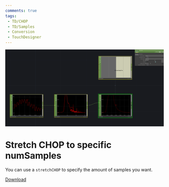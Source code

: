 ```yaml
---
comments: true
tags:
 - TD/CHOP
 - TD/Samples
 - Conversion
 - TouchDesigner
---
```


![Stretch CHOP  to numSamples](./img/StretchCHOPToNumSamples.png)
# Stretch CHOP to specific numSamples

You can use a `stretchCHOP` to specify the amount of samples you want.

[Download](./files/stretchCHOPToNumSamples.tox)    